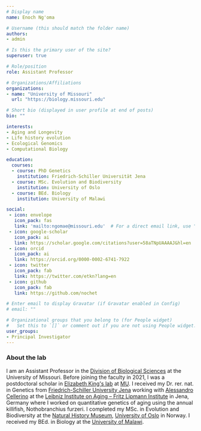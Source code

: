```yaml
---
# Display name
name: Enoch Ng'oma

# Username (this should match the folder name)
authors:
- admin

# Is this the primary user of the site?
superuser: true

# Role/position
role: Assistant Professor

# Organizations/Affiliations
organizations:
- name: "University of Missouri"
  url: "https://biology.missouri.edu"

# Short bio (displayed in user profile at end of posts)
bio: ""

interests:
- Aging and Longevity
- Life history evolution
- Ecological Genomics
- Computational Biology

education:
  courses:
  - course: PhD Genetics
    institution: Friedrich-Schiller Universität Jena
  - course: MSc. Evolution and Biodiversity
    institution: University of Oslo
  - course: BEd. Biology
    institution: University of Malawi

social:
 - icon: envelope
   icon_pack: fas
   link: 'mailto:ngomae@missouri.edu'  # For a direct email link, use "mailto:test@example.org".
 - icon: google-scholar
   icon_pack: ai
   link: https://scholar.google.com/citations?user=58aTNpUAAAAJ&hl=en
 - icon: orcid
   icon_pack: ai
   link: https://orcid.org/0000-0002-6741-7922
 - icon: twitter
   icon_pack: fab
   link: https://twitter.com/etkn?lang=en
 - icon: github
   icon_pack: fab
   link: https://github.com/nochet

# Enter email to display Gravatar (if Gravatar enabled in Config)
# email: ""

# Organizational groups that you belong to (for People widget)
#   Set this to `[]` or comment out if you are not using People widget.
user_groups:
- Principal Investigator
---
```


### About the lab

I am an Assistant Professor in the [Division of Biological Sciences](https://biology.missouri.edu/) at the University of Missouri. Before joining the faculty in 2021, I was a postdoctoral scholar in [Elizabeth King's lab](https://elizabethking.org/) at [MU](https://missouri.edu/). I received my Dr. rer. nat. in Genetics from [Friedrich-Schiller University Jena]( https://www.uni-jena.de/en) working with [Alessandro Cellerino]( https://www.sns.it/en/biology-laboratory) at the [Leibniz Institute on Aging – Fritz Lipmann Institute](https://www.leibniz-gemeinschaft.de/en/institutes/leibniz-institutes-all-lists/leibniz-institute-on-aging-fritz-lipmann-institute.html) in Jena, Germany where I worked on quantitative genetics of aging using the annual killifish, Nothobranchius furzeri. I completed my MSc. in Evolution and Biodiversity at the [Natural History Museum]( https://www.nhm.uio.no/english/), [University of Oslo](https://www.uio.no/english/) in Norway. I received my BEd. in Biology at the [University of Malawi]( http://www.unima.mw/). 
